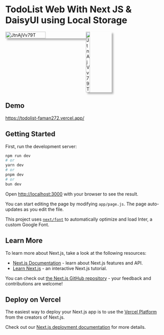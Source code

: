 # TodoList Web With Next JS & DaisyUI using Local Storage

<div style="display: flex;">
   <img src="https://imagetolink.com/ib/4aggnSpcHj.png" alt="JtnAjVv79T" width="50%" style="box-shadow: 5px 5px 5px rgba(0, 0, 0, 0.3);"/>
   <img src="https://imagetolink.com/ib/8QssirG6UY.png" alt="JtnAjVv79T" width="16%" style="box-shadow: 5px 5px 5px rgba(0, 0, 0, 0.3);" />
</div>

## Demo
<a href="https://todolist-faman272.vercel.app/">https://todolist-faman272.vercel.app/</a>

## Getting Started

First, run the development server:

```bash
npm run dev
# or
yarn dev
# or
pnpm dev
# or
bun dev
```

Open [http://localhost:3000](http://localhost:3000) with your browser to see the result.

You can start editing the page by modifying `app/page.js`. The page auto-updates as you edit the file.

This project uses [`next/font`](https://nextjs.org/docs/basic-features/font-optimization) to automatically optimize and load Inter, a custom Google Font.

## Learn More

To learn more about Next.js, take a look at the following resources:

- [Next.js Documentation](https://nextjs.org/docs) - learn about Next.js features and API.
- [Learn Next.js](https://nextjs.org/learn) - an interactive Next.js tutorial.

You can check out [the Next.js GitHub repository](https://github.com/vercel/next.js/) - your feedback and contributions are welcome!

## Deploy on Vercel

The easiest way to deploy your Next.js app is to use the [Vercel Platform](https://vercel.com/new?utm_medium=default-template&filter=next.js&utm_source=create-next-app&utm_campaign=create-next-app-readme) from the creators of Next.js.

Check out our [Next.js deployment documentation](https://nextjs.org/docs/deployment) for more details.
